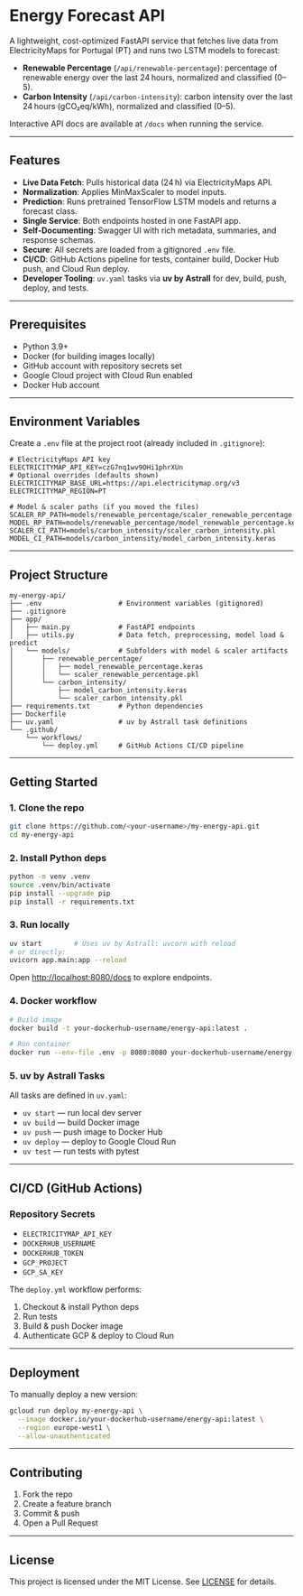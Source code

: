 # Energy Forecast API

A lightweight, cost-optimized FastAPI service that fetches live data from ElectricityMaps for Portugal (PT) and runs two LSTM models to forecast:

* **Renewable Percentage** (`/api/renewable-percentage`): percentage of renewable energy over the last 24 hours, normalized and classified (0–5).
* **Carbon Intensity** (`/api/carbon-intensity`): carbon intensity over the last 24 hours (gCO₂eq/kWh), normalized and classified (0–5).

Interactive API docs are available at `/docs` when running the service.

---

## Features

* **Live Data Fetch**: Pulls historical data (24 h) via ElectricityMaps API.
* **Normalization**: Applies MinMaxScaler to model inputs.
* **Prediction**: Runs pretrained TensorFlow LSTM models and returns a forecast class.
* **Single Service**: Both endpoints hosted in one FastAPI app.
* **Self-Documenting**: Swagger UI with rich metadata, summaries, and response schemas.
* **Secure**: All secrets are loaded from a gitignored `.env` file.
* **CI/CD**: GitHub Actions pipeline for tests, container build, Docker Hub push, and Cloud Run deploy.
* **Developer Tooling**: `uv.yaml` tasks via **uv by Astrall** for dev, build, push, deploy, and tests.

---

## Prerequisites

* Python 3.9+
* Docker (for building images locally)
* GitHub account with repository secrets set
* Google Cloud project with Cloud Run enabled
* Docker Hub account

---

## Environment Variables

Create a `.env` file at the project root (already included in `.gitignore`):

```dotenv
# ElectricityMaps API key
ELECTRICITYMAP_API_KEY=czG7nq1wv9OHi1phrXUn
# Optional overrides (defaults shown)
ELECTRICITYMAP_BASE_URL=https://api.electricitymap.org/v3
ELECTRICITYMAP_REGION=PT

# Model & scaler paths (if you moved the files)
SCALER_RP_PATH=models/renewable_percentage/scaler_renewable_percentage.pkl
MODEL_RP_PATH=models/renewable_percentage/model_renewable_percentage.keras
SCALER_CI_PATH=models/carbon_intensity/scaler_carbon_intensity.pkl
MODEL_CI_PATH=models/carbon_intensity/model_carbon_intensity.keras
```

---

## Project Structure

```
my-energy-api/
├── .env                   # Environment variables (gitignored)
├── .gitignore
├── app/
│   ├── main.py            # FastAPI endpoints
│   ├── utils.py           # Data fetch, preprocessing, model load & predict
│   └── models/            # Subfolders with model & scaler artifacts
│       ├── renewable_percentage/
│       │   ├── model_renewable_percentage.keras
│       │   └── scaler_renewable_percentage.pkl
│       └── carbon_intensity/
│           ├── model_carbon_intensity.keras
│           └── scaler_carbon_intensity.pkl
├── requirements.txt       # Python dependencies
├── Dockerfile
├── uv.yaml                # uv by Astrall task definitions
└── .github/
    └── workflows/
        └── deploy.yml     # GitHub Actions CI/CD pipeline
```

---

## Getting Started

### 1. Clone the repo

```bash
git clone https://github.com/<your-username>/my-energy-api.git
cd my-energy-api
```

### 2. Install Python deps

```bash
python -m venv .venv
source .venv/bin/activate
pip install --upgrade pip
pip install -r requirements.txt
```

### 3. Run locally

```bash
uv start        # Uses uv by Astrall: uvcorn with reload
# or directly:
uvicorn app.main:app --reload
```

Open [http://localhost:8080/docs](http://localhost:8080/docs) to explore endpoints.

### 4. Docker workflow

```bash
# Build image
docker build -t your-dockerhub-username/energy-api:latest .

# Run container
docker run --env-file .env -p 8080:8080 your-dockerhub-username/energy-api:latest
```

### 5. uv by Astrall Tasks

All tasks are defined in `uv.yaml`:

* `uv start`  — run local dev server
* `uv build`  — build Docker image
* `uv push`   — push image to Docker Hub
* `uv deploy` — deploy to Google Cloud Run
* `uv test`   — run tests with pytest

---

## CI/CD (GitHub Actions)

### Repository Secrets

* `ELECTRICITYMAP_API_KEY`
* `DOCKERHUB_USERNAME`
* `DOCKERHUB_TOKEN`
* `GCP_PROJECT`
* `GCP_SA_KEY`

The `deploy.yml` workflow performs:

1. Checkout & install Python deps
2. Run tests
3. Build & push Docker image
4. Authenticate GCP & deploy to Cloud Run

---

## Deployment

To manually deploy a new version:

```bash
gcloud run deploy my-energy-api \
  --image docker.io/your-dockerhub-username/energy-api:latest \
  --region europe-west1 \
  --allow-unauthenticated
```

---

## Contributing

1. Fork the repo
2. Create a feature branch
3. Commit & push
4. Open a Pull Request

---

## License

This project is licensed under the MIT License. See [LICENSE](LICENSE) for details.

